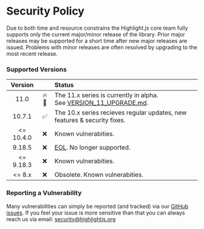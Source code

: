 # Security Policy

Due to both time and resource constrains the Highlight.js core team fully supports only the current major/minor release of the library.  Prior major releases may be supported for a short time after new major releases are issued.  Problems with minor releases are often resolved by upgrading to the most recent release.

### Supported Versions

| Version  | | Status  |
| :-----:  | :-: | :------ |
| 11.0   | :fire: :pray: |  The 11.x series is currently in alpha. <br>See [VERSION_11_UPGRADE.md](https://github.com/highlightjs/highlight.js/blob/master/VERSION_11_UPGRADE.md). |
| 10.7.1   | :white_check_mark: |  The 10.x series recieves regular updates, new features & security fixes. |
| <= 10.4.0  | :x: | Known vulnerabities. |
| 9.18.5   | :x: | [EOL](https://github.com/highlightjs/highlight.js/issues/2877). No longer supported. |
| <= 9.18.3 | :x: | Known vulnerabities. |
| <= 8.x    | :x: | Obsolete. Known vulnerabities. |


### Reporting a Vulnerability

Many vulnerabilities can simply be reported (and tracked) via our [GitHub issues](https://github.com/highlightjs/highlight.js/issues).   If you feel your issue is more sensitive than that you can always reach us via email: [security@highlightjs.org](mailto:security@highlightjs.org)

<!--
| 11.0   | :white_check_mark: |  The 11.x series recieves regular updates, new features & security fixes. |
| 10.7.1   | :white_check_mark: |  The 10.x series is in maintence mode.  EOL TBD.<br>See [VERSION_11_UPGRADE.md](https://github.com/highlightjs/highlight.js/blob/master/VERSION_11_UPGRADE.md).|

-->
